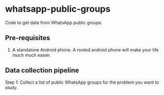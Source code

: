 # whatsapp-public-groups
Code to get data from WhatsApp public groups

## Pre-requisites

1. A standalone Android phone. A rooted android phone will make your life much much easier.

## Data collection pipeline

Step 1: Collect a list of public WhatsApp groups for the problem you want to study.
